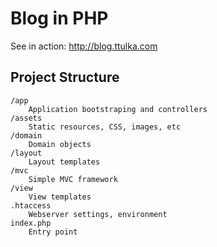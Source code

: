# Blog in PHP

See in action: http://blog.ttulka.com

## Project Structure
```
/app
    Application bootstraping and controllers
/assets
    Static resources, CSS, images, etc
/domain
    Domain objects 
/layout
    Layout templates
/mvc
    Simple MVC framework
/view
    View templates
.htaccess
    Webserver settings, environment
index.php
    Entry point
```